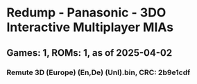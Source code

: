 # Redump - Panasonic - 3DO Interactive Multiplayer MIAs
## Games: 1, ROMs: 1, as of 2025-04-02

### Remute 3D (Europe) (En,De) (Unl).bin, CRC: 2b9e1cdf
